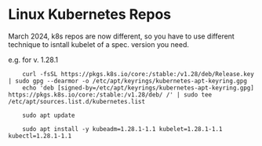 # Linux Kubernetes Repos

March 2024, k8s repos are now different, so you have to use different technique to isntall kubelet of a spec. version you need.

e.g. for v. 1.28.1

```
    curl -fsSL https://pkgs.k8s.io/core:/stable:/v1.28/deb/Release.key | sudo gpg --dearmor -o /etc/apt/keyrings/kubernetes-apt-keyring.gpg
    echo 'deb [signed-by=/etc/apt/keyrings/kubernetes-apt-keyring.gpg] https://pkgs.k8s.io/core:/stable:/v1.28/deb/ /' | sudo tee /etc/apt/sources.list.d/kubernetes.list

    sudo apt update

    sudo apt install -y kubeadm=1.28.1-1.1 kubelet=1.28.1-1.1 kubectl=1.28.1-1.1
```

